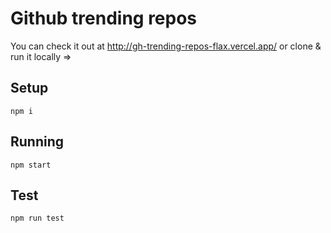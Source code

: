 # Github trending repos
You can check it out at http://gh-trending-repos-flax.vercel.app/ or clone & run it locally =>
## Setup
```npm i```

## Running
```npm start```  

## Test
```npm run test```
